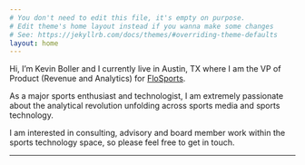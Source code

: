 ```yaml
---
# You don't need to edit this file, it's empty on purpose.
# Edit theme's home layout instead if you wanna make some changes
# See: https://jekyllrb.com/docs/themes/#overriding-theme-defaults
layout: home
---
```


<p>Hi, I’m Kevin Boller and I currently live in Austin, TX where I am the VP of Product (Revenue and Analytics) for <a href="http://www.flosports.tv/" >FloSports</a>. </p>

<p>As a major sports enthusiast and technologist, I am extremely passionate about the analytical revolution unfolding across sports media and sports technology.</p>

<p>I am interested in consulting, advisory and board member work within the sports technology space, so please feel free to get in touch.</p>

<hr>
